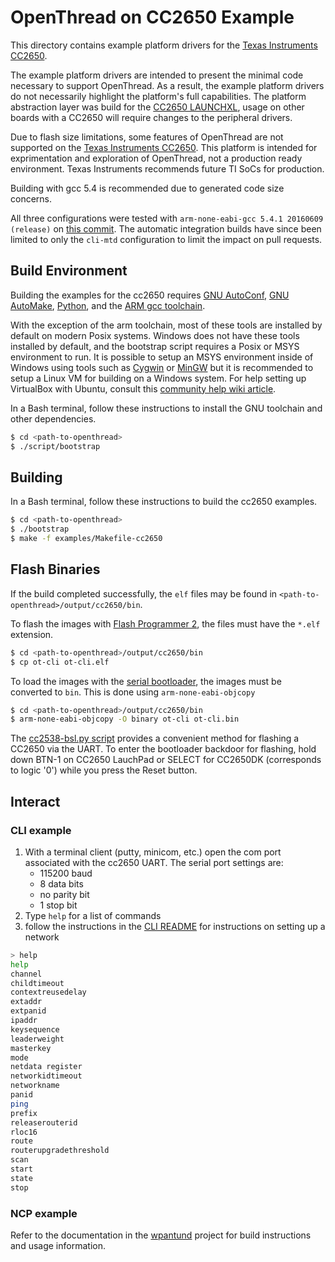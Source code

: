 # OpenThread on CC2650 Example

This directory contains example platform drivers for the [Texas Instruments CC2650][cc2650].

The example platform drivers are intended to present the minimal code necessary to support OpenThread. As a result, the example platform drivers do not necessarily highlight the platform's full capabilities. The platform abstraction layer was build for the [CC2650 LAUNCHXL][cc2650-launchxl], usage on other boards with a CC2650 will require changes to the peripheral drivers.

Due to flash size limitations, some features of OpenThread are not supported on the [Texas Instruments CC2650][cc2650]. This platform is intended for exprimentation and exploration of OpenThread, not a production ready environment. Texas Instruments recommends future TI SoCs for production.

Building with gcc 5.4 is recommended due to generated code size concerns.

All three configurations were tested with `arm-none-eabi-gcc 5.4.1 20160609 (release)` on [this commit][tested-commit]. The automatic integration builds have since been limited to only the `cli-mtd` configuration to limit the impact on pull requests.

[cc2650]: http://www.ti.com/product/CC2650
[cc2650-launchxl]: http://www.ti.com/tool/Launchxl-cc2650
[tested-commit]: https://github.com/openthread/openthread/commit/e8611291d65e8ad28d77a7645695c5352504c3dd

## Build Environment

Building the examples for the cc2650 requires [GNU AutoConf][gnu-autoconf], [GNU AutoMake][gnu-automake], [Python][python], and the [ARM gcc toolchain][arm-toolchain].

With the exception of the arm toolchain, most of these tools are installed by default on modern Posix systems. Windows does not have these tools installed by default, and the bootstrap script requires a Posix or MSYS environment to run. It is possible to setup an MSYS environment inside of Windows using tools such as [Cygwin][cygwin] or [MinGW][mingw] but it is recommended to setup a Linux VM for building on a Windows system. For help setting up VirtualBox with Ubuntu, consult this [community help wiki article][ubuntu-wiki-virtualbox].

[gnu-autoconf]: https://www.gnu.org/software/autoconf
[gnu-automake]: https://www.gnu.org/software/automake
[python]: https://www.python.org
[arm-toolchain]: https://developer.arm.com/tools-and-software/open-source-software/developer-tools/gnu-toolchain/gnu-rm
[cygwin]: https://www.cygwin.com
[mingw]: http://www.mingw.org
[ubuntu-wiki-virtualbox]: https://help.ubuntu.com/community/VirtualBox

In a Bash terminal, follow these instructions to install the GNU toolchain and other dependencies.

```bash
$ cd <path-to-openthread>
$ ./script/bootstrap
```

## Building

In a Bash terminal, follow these instructions to build the cc2650 examples.

```bash
$ cd <path-to-openthread>
$ ./bootstrap
$ make -f examples/Makefile-cc2650
```

## Flash Binaries

If the build completed successfully, the `elf` files may be found in `<path-to-openthread>/output/cc2650/bin`.

To flash the images with [Flash Programmer 2][ti-flash-programmer-2], the files must have the `*.elf` extension.

```bash
$ cd <path-to-openthread>/output/cc2650/bin
$ cp ot-cli ot-cli.elf
```

To load the images with the [serial bootloader][ti-cc2650-bootloader], the images must be converted to `bin`. This is done using `arm-none-eabi-objcopy`

```bash
$ cd <path-to-openthread>/output/cc2650/bin
$ arm-none-eabi-objcopy -O binary ot-cli ot-cli.bin
```

The [cc2538-bsl.py script][cc2538-bsl-tool] provides a convenient method for flashing a CC2650 via the UART. To enter the bootloader backdoor for flashing, hold down BTN-1 on CC2650 LauchPad or SELECT for CC2650DK (corresponds to logic '0') while you press the Reset button.

[ti-flash-programmer-2]: http://www.ti.com/tool/flash-programmer
[ti-cc2650-bootloader]: http://www.ti.com/lit/an/swra466a/swra466a.pdf
[cc2538-bsl-tool]: https://github.com/JelmerT/cc2538-bsl

## Interact

### CLI example

1. With a terminal client (putty, minicom, etc.) open the com port associated with the cc2650 UART. The serial port settings are:
   - 115200 baud
   - 8 data bits
   - no parity bit
   - 1 stop bit
2. Type `help` for a list of commands
3. follow the instructions in the [CLI README][cli-readme] for instructions on setting up a network

[cli-readme]: ../../../src/cli/README.md

```bash
> help
help
channel
childtimeout
contextreusedelay
extaddr
extpanid
ipaddr
keysequence
leaderweight
masterkey
mode
netdata register
networkidtimeout
networkname
panid
ping
prefix
releaserouterid
rloc16
route
routerupgradethreshold
scan
start
state
stop
```

### NCP example

Refer to the documentation in the [wpantund][wpantund] project for build instructions and usage information.

[wpantund]: https://github.com/openthread/wpantund
